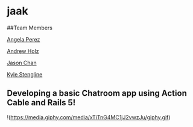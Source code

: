 # jaak

##Team Members


[Angela Perez](https://github.com/anfperez)

[Andrew Holz](https://github.com/HolzAndrew)

[Jason Chan](https://github.com/Chimerus)

[Kyle Stengline](https://github.com/kyledavid1)


## Developing a basic Chatroom app using Action Cable and Rails 5!

!(https://media.giphy.com/media/xTiTnG4MC1jJ2vwzJu/giphy.gif)